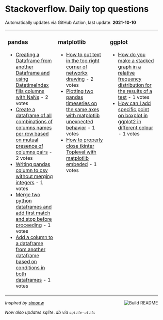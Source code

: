 # Stackoverflow. Daily top questions 

Automatically updates via GitHub Action, last update: **<!-- date starts -->2021-10-10<!-- date ends -->**


<table><tr><td valign="top" width="33%">

### pandas
<!-- pandas starts -->
* [Creating a Dataframe from another Dataframe and using DatetimeIndex fills columns with NaNs](https://stackoverflow.com/questions/69511919/creating-a-dataframe-from-another-dataframe-and-using-datetimeindex-fills-column) - 2 votes
* [Create a dataframe of all combinations of columns names per row based on mutual presence of columns pairs](https://stackoverflow.com/questions/69518432/create-a-dataframe-of-all-combinations-of-columns-names-per-row-based-on-mutual) - 2 votes
* [Writing pandas column to csv without merging integers](https://stackoverflow.com/questions/69515448/writing-pandas-column-to-csv-without-merging-integers) - 1 votes
* [Merge two python dataframes and add first match and stop before proceeding](https://stackoverflow.com/questions/69517782/merge-two-python-dataframes-and-add-first-match-and-stop-before-proceeding) - 1 votes
* [Add a column to a dataframe from another dataframe based on conditions in both dataframes](https://stackoverflow.com/questions/69511804/add-a-column-to-a-dataframe-from-another-dataframe-based-on-conditions-in-both-d) - 1 votes
<!-- pandas ends -->
</td><td valign="top" width="34%">


### matplotlib
<!-- matplotlib starts -->
* [How to put text in the top right corner of networkx drawing](https://stackoverflow.com/questions/69515763/how-to-put-text-in-the-top-right-corner-of-networkx-drawing) - 2 votes
* [Plotting two pandas timeseries on the same axes with matplotlib  unexpected behavior](https://stackoverflow.com/questions/69516844/plotting-two-pandas-time-series-on-the-same-axes-with-matplotlib-unexpected-be) - 1 votes
* [How to properly close tkinter Toplevel with matplotlib embeded](https://stackoverflow.com/questions/69515455/how-to-properly-close-tkinter-toplevel-with-matplotlib-embeded) - 1 votes
<!-- matplotlib ends -->
</td><td valign="top" width="34%">


### ggplot
<!-- ggplot2 starts -->
* [How do you make a stacked graph in a relative frequency distribution for the results of a test](https://stackoverflow.com/questions/69517419/how-do-you-make-a-stacked-graph-in-a-relative-frequency-distribution-for-the-res) - 1 votes
* [How can I add specific point on boxplot in ggplot2 in different colour](https://stackoverflow.com/questions/69516177/how-can-i-add-specific-point-on-boxplot-in-ggplot2-in-different-colour) - 1 votes
<!-- ggplot2 ends -->
</td></tr></table>

<a href="https://github.com/hp0404/hp0404/actions"><img src="https://github.com/hp0404/hp0404/workflows/Build%20README/badge.svg" align="right" alt="Build README"></a> <p>*Inspired by  [simonw](https://github.com/simonw/simonw)*</p> <p> *Now also updates sqlite .db via `sqlite-utils`* </p>
